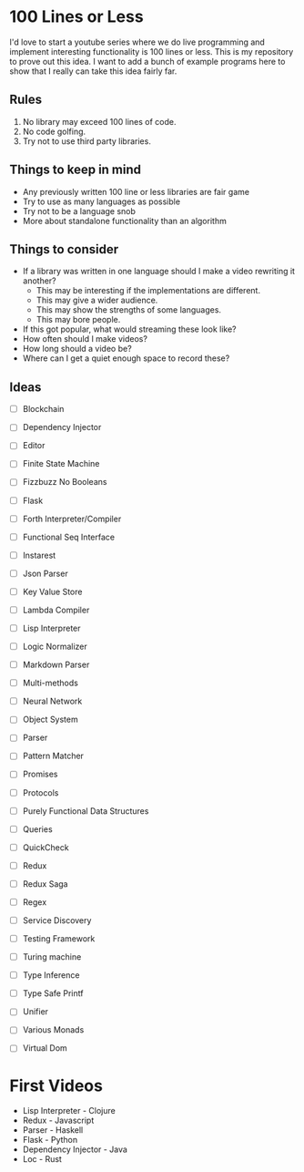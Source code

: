 # 100 Lines or Less

I'd love to start a youtube series where we do live programming and implement interesting functionality is 100 lines or less. This is my repository to prove out this idea. I want to add a bunch of example programs here to show that I really can take this idea fairly far.

## Rules

1. No library may exceed 100 lines of code.
2. No code golfing.
3. Try not to use third party libraries.

## Things to keep in mind

* Any previously written 100 line or less libraries are fair game
* Try to use as many languages as possible
* Try not to be a language snob
* More about standalone functionality than an algorithm

## Things to consider

* If a library was written in one language should I make a video rewriting it another?
    * This may be interesting if the implementations are different.
    * This may give a wider audience.
    * This may show the strengths of some languages.
    * This may bore people.
* If this got popular, what would streaming these look like?
* How often should I make videos?
* How long should a video be?
* Where can I get a quiet enough space to record these?


## Ideas

- [ ] Blockchain
- [ ] Dependency Injector
- [ ] Editor
- [ ] Finite State Machine
- [ ] Fizzbuzz No Booleans
- [ ] Flask
- [ ] Forth Interpreter/Compiler
- [ ] Functional Seq Interface
- [ ] Instarest
- [ ] Json Parser
- [ ] Key Value Store
- [ ] Lambda Compiler
- [ ] Lisp Interpreter
- [ ] Logic Normalizer
- [ ] Markdown Parser
- [ ] Multi-methods
- [ ] Neural Network
- [ ] Object System
- [ ] Parser
- [ ] Pattern Matcher
- [ ] Promises
- [ ] Protocols
- [ ] Purely Functional Data Structures
- [ ] Queries
- [ ] QuickCheck
- [ ] Redux
- [ ] Redux Saga
- [ ] Regex
- [ ] Service Discovery
- [ ] Testing Framework
- [ ] Turing machine
- [ ] Type Inference
- [ ] Type Safe Printf
- [ ] Unifier
- [ ] Various Monads
- [ ] Virtual Dom


# First Videos

* Lisp Interpreter - Clojure
* Redux - Javascript
* Parser - Haskell
* Flask - Python
* Dependency Injector - Java
* Loc - Rust